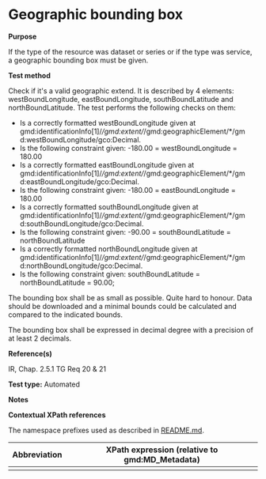 
# Geographic bounding box

**Purpose**	

If the type of the resource was dataset or series or if the type was service, a geographic bounding box must be given.

**Test method**	

Check if it's a valid geographic extend. It is described by 4 elements: westBoundLongitude, eastBoundLongitude, southBoundLatitude and northBoundLatitude. The test performs the following checks on them:
*	Is a correctly formatted westBoundLongitude given at gmd:identificationInfo[1]/*/gmd:extent/*/gmd:geographicElement/*/gm d:westBoundLongitude/gco:Decimal.
*	Is the following constraint given: -180.00 = westBoundLongitude = 180.00
*	Is a correctly formatted eastBoundLongitude given at gmd:identificationInfo[1]/*/gmd:extent/*/gmd:geographicElement/*/gm d:eastBoundLongitude/gco:Decimal.
*	Is the following constraint given: -180.00 = eastBoundLongitude = 180.00
*	Is a correctly formatted southBoundLongitude given at gmd:identificationInfo[1]/*/gmd:extent/*/gmd:geographicElement/*/gm d:southBoundLongitude/gco:Decimal.
*	Is the following constraint given: -90.00 = southBoundLatitude = northBoundLatitude
*	Is a correctly formatted northBoundLongitude given at gmd:identificationInfo[1]/*/gmd:extent/*/gmd:geographicElement/*/gm d:northBoundLongitude/gco:Decimal.
*	Is the following constraint given: southBoundLatitude = northBoundLatitude = 90.00;

The bounding box shall be as small as possible. Quite hard to honour. Data should be downloaded and a minimal bounds could be calculated and compared to the indicated bounds.

The bounding box shall be expressed in decimal degree with a precision of at least 2 decimals.


**Reference(s)**	 

IR, Chap. 2.5.1 
TG Req 20 & 21 

**Test type:** Automated

**Notes**

**Contextual XPath references**

The namespace prefixes used as described in [README.md](./README.md#namespaces).

Abbreviation                                   |  XPath expression (relative to gmd:MD_Metadata)
-----------------------------------------------| -------------------------------------------------------------------------
<a name=""></a>   |


